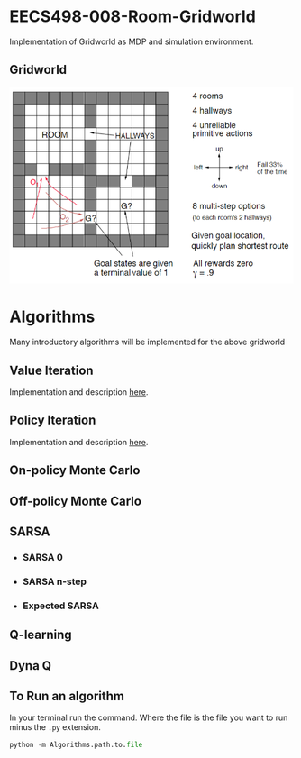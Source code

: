 # EECS498-008-Room-Gridworld  

Implementation of Gridworld as MDP and simulation environment.

## Gridworld

![Gridworld Introduced for EECS 498](./gridworld-EECS498.png)  

# Algorithms  

Many introductory algorithms will be implemented for the above gridworld  

## Value Iteration

Implementation and description [here](./Algorithms/Value_Iteration/).

## Policy Iteration  

Implementation and description [here](./Algorithms/Policy_Iteration/).

## On-policy Monte Carlo

## Off-policy Monte Carlo

## SARSA  

- ### SARSA 0  

- ### SARSA n-step

- ### Expected SARSA

## Q-learning

## Dyna Q

## To Run an algorithm

In your terminal run the command. Where the file is the file you want to run minus the `.py` extension.

```python
python -m Algorithms.path.to.file
```
